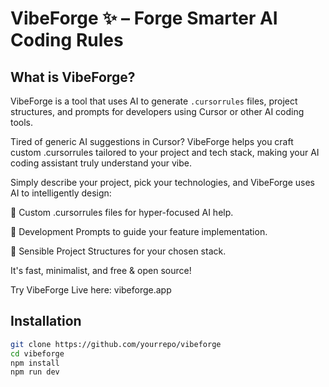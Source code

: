# VibeForge ✨ – Forge Smarter AI Coding Rules

## What is VibeForge?
VibeForge is a tool that uses AI to generate `.cursorrules` files, project structures, and prompts for developers using Cursor or other AI coding tools.

Tired of generic AI suggestions in Cursor? VibeForge helps you craft custom .cursorrules tailored to your project and tech stack, making your AI coding assistant truly understand your vibe.

Simply describe your project, pick your technologies, and VibeForge uses AI to intelligently design:

🎯 Custom .cursorrules files for hyper-focused AI help.

📝 Development Prompts to guide your feature implementation.

📂 Sensible Project Structures for your chosen stack.

It's fast, minimalist, and free & open source!

Try VibeForge Live here: vibeforge.app


## Installation

```bash
git clone https://github.com/yourrepo/vibeforge
cd vibeforge
npm install
npm run dev